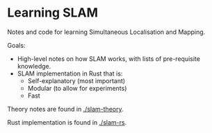 # Learning SLAM

Notes and code for learning Simultaneous Localisation and Mapping.

Goals:
- High-level notes on how SLAM works, with lists of pre-requisite knowledge.
- SLAM implementation in Rust that is:
  - Self-explanatory (most important)
  - Modular (to allow for experiments)
  - Fast

Theory notes are found in [./slam-theory](./slam-theory).

Rust implementation is found in [./slam-rs](./slam-rs).
